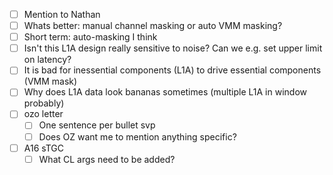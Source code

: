 - [ ]  Mention to Nathan
  - [ ]  Whats better: manual channel masking or auto VMM masking?
  - [ ]  Short term: auto-masking I think
  - [ ]  Isn't this L1A design really sensitive to noise? Can we e.g. set upper limit on latency?
  - [ ]  It is bad for inessential components (L1A) to drive essential components (VMM mask)
  - [ ]  Why does L1A data look bananas sometimes (multiple L1A in window probably)
- [ ] ozo letter
  - [ ] One sentence per bullet svp
  - [ ] Does OZ want me to mention anything specific?
- [ ] A16 sTGC
  - [ ] What CL args need to be added?
